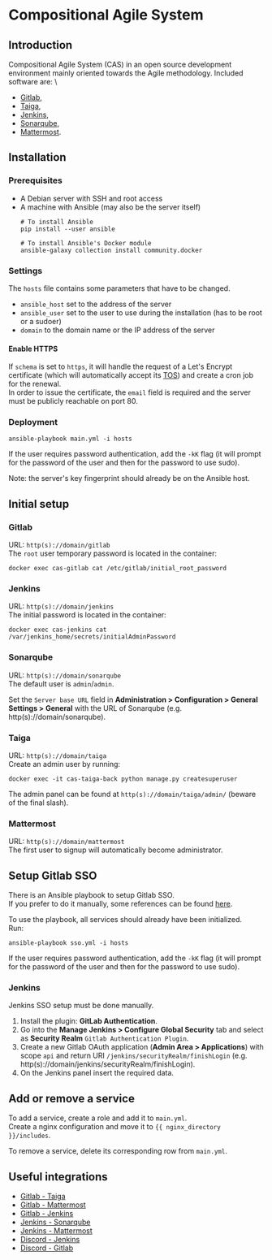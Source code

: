 # Compositional Agile System

## Introduction
Compositional Agile System (CAS) in an open source development environment mainly oriented towards the Agile methodology. Included software are: \
- [Gitlab](https://about.gitlab.com/), 
- [Taiga](https://www.taiga.io/), 
- [Jenkins](https://www.jenkins.io/), 
- [Sonarqube](https://www.sonarsource.com/products/sonarqube/),
- [Mattermost](https://mattermost.com/).



## Installation

### Prerequisites
- A Debian server with SSH and root access
- A machine with Ansible (may also be the server itself)
  ```
  # To install Ansible
  pip install --user ansible

  # To install Ansible's Docker module
  ansible-galaxy collection install community.docker
  ```

### Settings
The `hosts` file contains some parameters that have to be changed.
- `ansible_host` set to the address of the server
- `ansible_user` set to the user to use during the installation (has to be root or a sudoer)
- `domain` to the domain name or the IP address of the server

#### Enable HTTPS
If `schema` is set to `https`, it will handle the request of a Let's Encrypt certificate (which will automatically accept its [TOS](https://letsencrypt.org/repository/)) and create a cron job for the renewal.\
In order to issue the certificate, the `email` field is required and the server must be publicly reachable on port 80.



### Deployment
```
ansible-playbook main.yml -i hosts
```
If the user requires password authentication, add the `-kK` flag (it will prompt for the password of the user and then for the password to use sudo).

Note: the server's key fingerprint should already be on the Ansible host.



## Initial setup
### Gitlab 
URL: `http(s)://domain/gitlab`\
The `root` user temporary password is located in the container:
```
docker exec cas-gitlab cat /etc/gitlab/initial_root_password
```

### Jenkins 
URL: `http(s)://domain/jenkins`\
The initial password is located in the container:
```
docker exec cas-jenkins cat /var/jenkins_home/secrets/initialAdminPassword
```

### Sonarqube 
URL: `http(s)://domain/sonarqube`\
The default user is `admin`/`admin`.

Set the `Server base URL` field in **Administration > Configuration > General Settings > General** with the URL of Sonarqube (e.g. http(s)://domain/sonarqube).

### Taiga 
URL: `http(s)://domain/taiga`\
Create an admin user by running:
```
docker exec -it cas-taiga-back python manage.py createsuperuser
```
The admin panel can be found at `http(s)://domain/taiga/admin/` (beware of the final slash).

### Mattermost 
URL: `http(s)://domain/mattermost`\
The first user to signup will automatically become administrator.



## Setup Gitlab SSO
There is an Ansible playbook to setup Gitlab SSO.\
If you prefer to do it manually, some references can be found [here](gitlab-sso.md).

To use the playbook, all services should already have been initialized.\
Run:
```
ansible-playbook sso.yml -i hosts
```
If the user requires password authentication, add the `-kK` flag (it will prompt for the password of the user and then for the password to use sudo).

### Jenkins
Jenkins SSO setup must be done manually. 
1. Install the plugin: **GitLab Authentication**.
2. Go into the **Manage Jenkins > Configure Global Security** tab and select as **Security Realm** `Gitlab Authentication Plugin`.
3. Create a new Gitlab OAuth application (**Admin Area > Applications**) with scope `api` and return URI `/jenkins/securityRealm/finishLogin` (e.g. http(s)://domain/jenkins/securityRealm/finishLogin).
4. On the Jenkins panel insert the required data.


## Add or remove a service
To add a service, create a role and add it to `main.yml`.\
Create a nginx configuration and move it to `{{ nginx_directory }}/includes`.

To remove a service, delete its corresponding row from `main.yml`.


## Useful integrations
- [Gitlab - Taiga](https://docs.taiga.io/integrations-gitlab.html)
- [Gitlab - Mattermost](https://docs.gitlab.com/ee/user/project/integrations/mattermost.html)
- [Gitlab - Jenkins](https://docs.gitlab.com/ee/integration/jenkins.html)
- [Jenkins - Sonarqube](https://docs.sonarqube.org/9.6/analyzing-source-code/scanners/jenkins-extension-sonarqube/)
- [Jenkins - Mattermost](https://www.jenkins.io/doc/pipeline/steps/mattermost/)
- [Discord - Jenkins](https://plugins.jenkins.io/discord-notifier/)
- [Discord - Gitlab](https://docs.gitlab.com/ee/user/project/integrations/discord_notifications.html)
